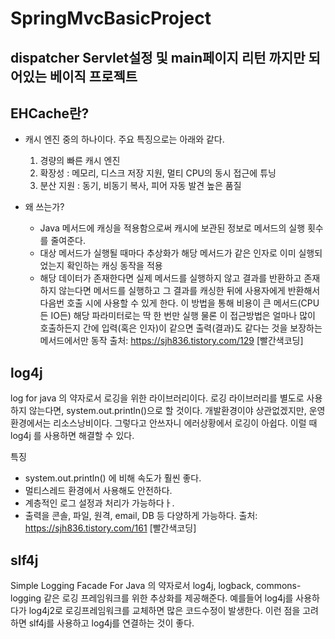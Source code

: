 # SpringMvcBasicProject
## dispatcher Servlet설정 및 main페이지 리턴 까지만 되어있는 베이직 프로젝트 

## EHCache란?
* 캐시 엔진 중의 하나이다. 주요 특징으로는 아래와 같다.
    1. 경량의 빠른 캐시 엔진
    2. 확장성 : 메모리, 디스크 저장 지원, 멀티 CPU의 동시 접근에 튜닝
    3. 분산 지원 : 동기, 비동기 복사, 피어 자동 발견 높은 품질

* 왜 쓰는가?
    * Java 메서드에 캐싱을 적용함으로써 캐시에 보관된 정보로 메서드의 실행 횟수를 줄여준다.
    * 대상 메서드가 실행될 때마다 추상화가 해당 메서드가 같은 인자로 이미 실행되었는지 확인하는 캐싱 동작을 적용
    * 해당 데이터가 존재한다면 실제 메서드를 실행하지 않고 결과를 반환하고 존재하지 않는다면 메서드를 실행하고 그 결과를 캐싱한 뒤에 사용자에게 반환해서 다음번 호출 시에 사용할 수 있게 한다. 이 방법을 통해 비용이 큰 메서드(CPU든 IO든) 해당 파라미터로는 딱 한 번만 실행
물론 이 접근방법은 얼마나 많이 호출하든지 간에 입력(혹은 인자)이 같으면 출력(결과)도 같다는 것을 보장하는 메서드에서만 동작
출처: https://sjh836.tistory.com/129 [빨간색코딩]

## log4j
log for java 의 약자로서 로깅을 위한 라이브러리이다. 로깅 라이브러리를 별도로 사용하지 않는다면, system.out.println()으로 할 것이다. 개발환경이야 상관없겠지만, 운영환경에서는 리소스낭비이다. 그렇다고 안쓰자니 에러상황에서 로깅이 아쉽다. 이럴 때 log4j 를 사용하면 해결할 수 있다.

특징
* system.out.println() 에 비해 속도가 훨씬 좋다.
* 멀티스레드 환경에서 사용해도 안전하다.
* 계층적인 로그 설정과 처리가 가능하다ㅏ.
* 출력을 콘솔, 파일, 원격, email, DB 등 다양하게 가능하다.
출처: https://sjh836.tistory.com/161 [빨간색코딩]

## slf4j
Simple Logging Facade For Java 의 약자로서 log4j, logback, commons-logging 같은 로깅 프레임워크를 위한 추상화를 제공해준다. 예를들어 log4j를 사용하다가 log4j2로 로깅프레임워크를 교체하면 많은 코드수정이 발생한다. 이런 점을 고려하면 slf4j를 사용하고 log4j를 연결하는 것이 좋다.